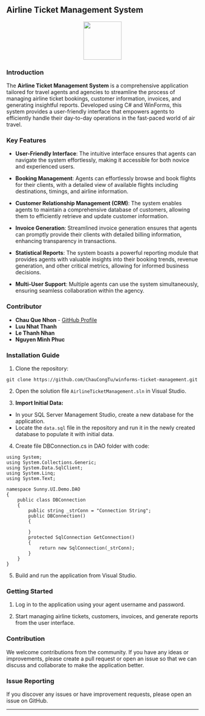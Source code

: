 ## Airline Ticket Management System

<p style="text-align:center">
  <img src="https://cdn.discordapp.com/attachments/1100753623849377835/1164542647088717854/360861.png" width="100px">
</p>

### Introduction

The **Airline Ticket Management System** is a comprehensive application tailored for travel agents and agencies to streamline the process of managing airline ticket bookings, customer information, invoices, and generating insightful reports. Developed using C# and WinForms, this system provides a user-friendly interface that empowers agents to efficiently handle their day-to-day operations in the fast-paced world of air travel.

### Key Features

- **User-Friendly Interface**: The intuitive interface ensures that agents can navigate the system effortlessly, making it accessible for both novice and experienced users.

- **Booking Management**: Agents can effortlessly browse and book flights for their clients, with a detailed view of available flights including destinations, timings, and airline information.

- **Customer Relationship Management (CRM)**: The system enables agents to maintain a comprehensive database of customers, allowing them to efficiently retrieve and update customer information.

- **Invoice Generation**: Streamlined invoice generation ensures that agents can promptly provide their clients with detailed billing information, enhancing transparency in transactions.

- **Statistical Reports**: The system boasts a powerful reporting module that provides agents with valuable insights into their booking trends, revenue generation, and other critical metrics, allowing for informed business decisions.

- **Multi-User Support**: Multiple agents can use the system simultaneously, ensuring seamless collaboration within the agency.


### Contributor

- **Chau Que Nhon** - [GitHub Profile](https://github.com/chaucongtu)
- **Luu Nhat Thanh**
- **Le Thanh Nhan**
- **Nguyen Minh Phuc** 

### Installation Guide

1. Clone the repository:

```
git clone https://github.com/ChauCongTu/winforms-ticket-management.git
```


2. Open the solution file `AirlineTicketManagement.sln` in Visual Studio.

3. **Import Initial Data:**

- In your SQL Server Management Studio, create a new database for the application.
- Locate the `data.sql` file in the repository and run it in the newly created database to populate it with initial data.

4. Create file DBConnection.cs in DAO folder with code:
```
using System;
using System.Collections.Generic;
using System.Data.SqlClient;
using System.Linq;
using System.Text;

namespace Sunny.UI.Demo.DAO
{
    public class DBConnection
    {
        public string _strConn = "Connection String";
        public DBConnection()
        {

        }
        protected SqlConnection GetConnection()
        {
            return new SqlConnection(_strConn);
        }
    }
}
```

5. Build and run the application from Visual Studio.

### Getting Started

1. Log in to the application using your agent username and password.

2. Start managing airline tickets, customers, invoices, and generate reports from the user interface.

### Contribution

We welcome contributions from the community. If you have any ideas or improvements, please create a pull request or open an issue so that we can discuss and collaborate to make the application better.

### Issue Reporting

If you discover any issues or have improvement requests, please open an issue on GitHub.

---

